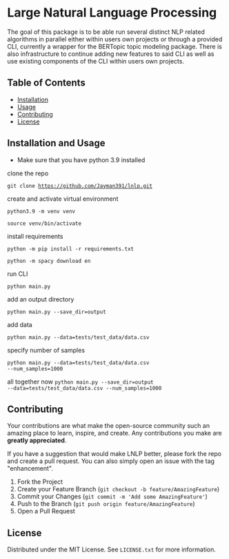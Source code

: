 # Large Natural Language Processing

The goal of this package is to be able run several distinct NLP related algorithms in parallel either within users own projects or through a provided CLI, currently a wrapper for the BERTopic topic modeling package. There is also infrastructure to continue adding new features to said CLI as well as use existing components of the CLI within users own projects. 

## Table of Contents

- [Installation](#installation)
- [Usage](#usage)
- [Contributing](#contributing)
- [License](#license)

## Installation and Usage

- Make sure that you have python 3.9 installed

clone the repo

<code>git clone https://github.com/Jayman391/lnlp.git </code>

create and activate virtual environment

<code>python3.9 -m venv venv</code>

<code>source venv/bin/activate</code>

install requirements

<code>python -m pip install -r requirements.txt</code>

<code>python -m spacy download en </code>

run CLI

<code>python main.py</code>

add an output directory

<code>python main.py --save_dir=output</code>

add data

<code>python main.py --data=tests/test_data/data.csv</code>

specify number of samples

<code>python main.py --data=tests/test_data/data.csv --num_samples=1000</code>

all together now
<code>python main.py --save_dir=output --data=tests/test_data/data.csv --num_samples=1000 </code>

## Contributing

Your contributions are what make the open-source community such an amazing place to learn, inspire, and create. Any contributions you make are **greatly appreciated**.

If you have a suggestion that would make LNLP better, please fork the repo and create a pull request. You can also simply open an issue with the tag "enhancement".

1. Fork the Project
2. Create your Feature Branch (`git checkout -b feature/AmazingFeature`)
3. Commit your Changes (`git commit -m 'Add some AmazingFeature'`)
4. Push to the Branch (`git push origin feature/AmazingFeature`)
5. Open a Pull Request

## License

Distributed under the MIT License. See `LICENSE.txt` for more information.

